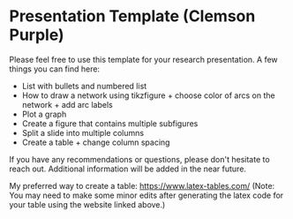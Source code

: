# Presentation Template (Clemson Purple)

Please feel free to use this template for your research presentation. A few things you can find here:
- List with bullets and numbered list
- How to draw a network using tikzfigure + choose color of arcs on the network + add arc labels
- Plot a graph
- Create a figure that contains multiple subfigures
- Split a slide into multiple columns
- Create a table + change column spacing

If you have any recommendations or questions, please don't hesitate to reach out. Additional information will be added in the near future.

My preferred way to create a table: https://www.latex-tables.com/
(Note: You may need to make some minor edits after generating the latex code for your table using the website linked above.)
